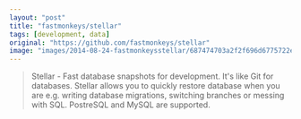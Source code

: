 ```yaml
---
layout: "post"
title: "fastmonkeys/stellar"
tags: [development, data]
original: "https://github.com/fastmonkeys/stellar"
image: "images/2014-08-24-fastmonkeysstellar/687474703a2f2f696d6775722e636f6d2f306658586463782e706e67"
---
```


<blockquote>Stellar - Fast database snapshots for development. It's like Git for databases. Stellar allows you to quickly restore database when you are e.g. writing database migrations, switching branches or messing with SQL. PostreSQL and MySQL are supported.</blockquote>

